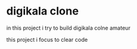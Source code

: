 # digikala clone

in this project i try to build digikala colne amateur

this project i focus to clear code
